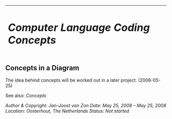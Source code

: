 ﻿|<h1>***Computer Language Coding Concepts***</h1>|
| :- |
## **Concepts in a Diagram**
The idea behind concepts will be worked out in a later project. (2008-05-25)

See also: *Concepts*


*Author & Copyright: Jan-Joost van Zon        Date: May 25, 2008 – May 25, 2008        Location: Oosterhout, The Netherlands        Status: Not started*

